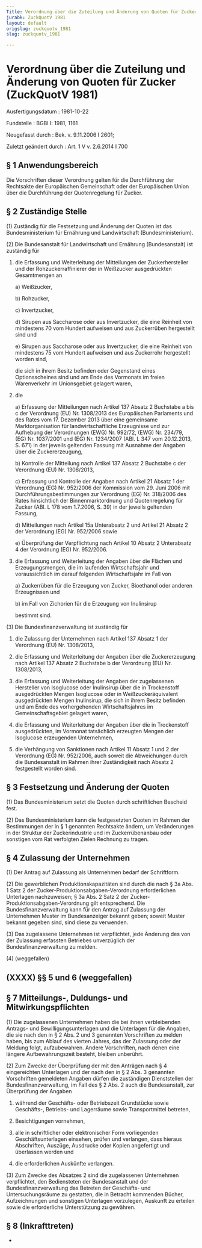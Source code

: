 ```yaml
---
Title: Verordnung über die Zuteilung und Änderung von Quoten für Zucker
jurabk: ZuckQuotV 1981
layout: default
origslug: zuckquotv_1981
slug: zuckquotv_1981

---
```


# Verordnung über die Zuteilung und Änderung von Quoten für Zucker (ZuckQuotV 1981)

Ausfertigungsdatum
:   1981-10-22

Fundstelle
:   BGBl I: 1981, 1161

Neugefasst durch
:   Bek. v. 9.11.2006 I 2601;

Zuletzt geändert durch
:   Art. 1 V v. 2.6.2014 I 700


## § 1 Anwendungsbereich

Die Vorschriften dieser Verordnung gelten für die Durchführung der
Rechtsakte der Europäischen Gemeinschaft oder der Europäischen Union
über die Durchführung der Quotenregelung für Zucker.


## § 2 Zuständige Stelle

(1) Zuständig für die Festsetzung und Änderung der Quoten ist das
Bundesministerium für Ernährung und Landwirtschaft
(Bundesministerium).

(2) Die Bundesanstalt für Landwirtschaft und Ernährung (Bundesanstalt)
ist zuständig für

1.  die Erfassung und Weiterleitung der Mitteilungen der Zuckerhersteller
    und der Rohzuckerraffinierer der in Weißzucker ausgedrückten
    Gesamtmengen an

    a)  Weißzucker,


    b)  Rohzucker,


    c)  Invertzucker,


    d)  Sirupen aus Saccharose oder aus Invertzucker, die eine Reinheit von
        mindestens 70 vom Hundert aufweisen und aus Zuckerrüben hergestellt
        sind und


    e)  Sirupen aus Saccharose oder aus Invertzucker, die eine Reinheit von
        mindestens 75 vom Hundert aufweisen und aus Zuckerrohr hergestellt
        worden sind,




    die sich in ihrem Besitz befinden oder Gegenstand eines
    Optionsscheines sind und am Ende des Vormonats im freien Warenverkehr
    im Unionsgebiet gelagert waren,


2.  die

    a)  Erfassung der Mitteilungen nach Artikel 137 Absatz 2 Buchstabe a bis c
        der Verordnung (EU) Nr. 1308/2013 des Europäischen Parlaments und des
        Rates vom 17. Dezember 2013 über eine gemeinsame Marktorganisation für
        landwirtschaftliche Erzeugnisse und zur Aufhebung der Verordnungen
        (EWG) Nr. 992/72, (EWG) Nr. 234/79, (EG) Nr. 1037/2001 und (EG) Nr.
        1234/2007 (ABl. L 347 vom 20.12.2013, S. 671) in der jeweils geltenden
        Fassung mit Ausnahme der Angaben über die Zuckererzeugung,


    b)  Kontrolle der Mitteilung nach Artikel 137 Absatz 2 Buchstabe c der
        Verordnung (EU) Nr. 1308/2013,


    c)  Erfassung und Kontrolle der Angaben nach Artikel 21 Absatz 1 der
        Verordnung (EG) Nr. 952/2006 der Kommission vom 29. Juni 2006 mit
        Durchführungsbestimmungen zur Verordnung (EG) Nr. 318/2006 des Rates
        hinsichtlich der Binnenmarktordnung und Quotenregelung für Zucker
        (ABl. L 178 vom 1.7.2006, S. 39) in der jeweils geltenden Fassung,


    d)  Mitteilungen nach Artikel 15a Unterabsatz 2 und Artikel 21 Absatz 2
        der Verordnung (EG) Nr. 952/2006 sowie


    e)  Überprüfung der Verpflichtung nach Artikel 10 Absatz 2 Unterabsatz 4
        der Verordnung (EG) Nr. 952/2006.





3.  die Erfassung und Weiterleitung der Angaben über die Flächen und
    Erzeugungsmengen, die im laufenden Wirtschaftsjahr und voraussichtlich
    im darauf folgenden Wirtschaftsjahr im Fall von

    a)  Zuckerrüben für die Erzeugung von Zucker, Bioethanol oder anderen
        Erzeugnissen und


    b)  im Fall von Zichorien für die Erzeugung von Inulinsirup




    bestimmt sind.




(3) Die Bundesfinanzverwaltung ist zuständig für

1.  die Zulassung der Unternehmen nach Artikel 137 Absatz 1 der Verordnung
    (EU) Nr. 1308/2013,


2.  die Erfassung und Weiterleitung der Angaben über die Zuckererzeugung
    nach Artikel 137 Absatz 2 Buchstabe b der Verordnung (EU) Nr.
    1308/2013,


3.  die Erfassung und Weiterleitung der Angaben der zugelassenen
    Hersteller von Isoglucose oder Inulinsirup über die in Trockenstoff
    ausgedrückten Mengen Isoglucose oder in Weißzuckeräquivalent
    ausgedrückten Mengen Inulinsirup, die sich in ihrem Besitz befinden
    und am Ende des vorhergehenden Wirtschaftsjahres im
    Gemeinschaftsgebiet gelagert waren,


4.  die Erfassung und Weiterleitung der Angaben über die in Trockenstoff
    ausgedrückten, im Vormonat tatsächlich erzeugten Mengen der Isoglucose
    erzeugenden Unternehmen,


5.  die Verhängung von Sanktionen nach Artikel 11 Absatz 1 und 2 der
    Verordnung (EG) Nr. 952/2006, auch soweit die Abweichungen durch die
    Bundesanstalt im Rahmen ihrer Zuständigkeit nach Absatz 2 festgestellt
    worden sind.





## § 3 Festsetzung und Änderung der Quoten

(1) Das Bundesministerium setzt die Quoten durch schriftlichen
Bescheid fest.

(2) Das Bundesministerium kann die festgesetzten Quoten im Rahmen der
Bestimmungen der in § 1 genannten Rechtsakte ändern, um Veränderungen
in der Struktur der Zuckerindustrie und im Zuckerrübenanbau oder
sonstigen vom Rat verfolgten Zielen Rechnung zu tragen.


## § 4 Zulassung der Unternehmen

(1) Der Antrag auf Zulassung als Unternehmen bedarf der Schriftform.

(2) Die gewerblichen Produktionskapazitäten sind durch die nach § 3a
Abs. 1 Satz 2 der Zucker-Produktionsabgaben-Verordnung erforderlichen
Unterlagen nachzuweisen; § 3a Abs. 2 Satz 2 der Zucker-
Produktionsabgaben-Verordnung gilt entsprechend. Die
Bundesfinanzverwaltung kann für den Antrag auf Zulassung der
Unternehmen Muster im Bundesanzeiger bekannt geben; soweit Muster
bekannt gegeben sind, sind diese zu verwenden.

(3) Das zugelassene Unternehmen ist verpflichtet, jede Änderung des
von der Zulassung erfassten Betriebes unverzüglich der
Bundesfinanzverwaltung zu melden.

(4) (weggefallen)


## (XXXX) §§ 5 und 6 (weggefallen)



## § 7 Mitteilungs-, Duldungs- und Mitwirkungspflichten

(1) Die zugelassenen Unternehmen haben die bei ihnen verbleibenden
Antrags- und Bewilligungsunterlagen und die Unterlagen für die
Angaben, die sie nach den in § 2 Abs. 2 und 3 genannten Vorschriften
zu melden haben, bis zum Ablauf des vierten Jahres, das der Zulassung
oder der Meldung folgt, aufzubewahren. Andere Vorschriften, nach denen
eine längere Aufbewahrungszeit besteht, bleiben unberührt.

(2) Zum Zwecke der Überprüfung der mit den Anträgen nach § 4
eingereichten Unterlagen und der nach den in § 2 Abs. 3 genannten
Vorschriften gemeldeten Angaben dürfen die zuständigen Dienststellen
der Bundesfinanzverwaltung, im Fall des § 2 Abs. 2 auch die
Bundesanstalt, zur Überprüfung der Angaben

1.  während der Geschäfts- oder Betriebszeit Grundstücke sowie Geschäfts-,
    Betriebs- und Lagerräume sowie Transportmittel betreten,


2.  Besichtigungen vornehmen,


3.  alle in schriftlicher oder elektronischer Form vorliegenden
    Geschäftsunterlagen einsehen, prüfen und verlangen, dass hieraus
    Abschriften, Auszüge, Ausdrucke oder Kopien angefertigt und überlassen
    werden und


4.  die erforderlichen Auskünfte verlangen.




(3) Zum Zwecke des Absatzes 2 sind die zugelassenen Unternehmen
verpflichtet, den Bediensteten der Bundesanstalt und der
Bundesfinanzverwaltung das Betreten der Geschäfts- und
Untersuchungsräume zu gestatten, die in Betracht kommenden Bücher,
Aufzeichnungen und sonstigen Unterlagen vorzulegen, Auskunft zu
erteilen sowie die erforderliche Unterstützung zu gewähren.


## § 8 (Inkrafttreten)

-

